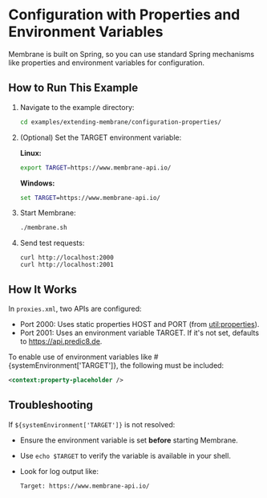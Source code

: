 # Configuration with Properties and Environment Variables

Membrane is built on Spring, so you can use standard Spring mechanisms like properties and environment variables for configuration.

## How to Run This Example

1. Navigate to the example directory:

   ```bash
   cd examples/extending-membrane/configuration-properties/
   ```

2. (Optional) Set the TARGET environment variable:

   **Linux:**
   ```bash
   export TARGET=https://www.membrane-api.io/
   ```
   
   **Windows:**
   ```cmd
   set TARGET=https://www.membrane-api.io/
   ```

3. Start Membrane:

   ```bash
   ./membrane.sh
   ```

4. Send test requests:

    ```
    curl http://localhost:2000
    curl http://localhost:2001
    ```

## How It Works

In `proxies.xml`, two APIs are configured:

- Port 2000: Uses static properties HOST and PORT (from <util:properties>).
- Port 2001: Uses an environment variable TARGET. If it's not set, defaults to https://api.predic8.de.

To enable use of environment variables like #{systemEnvironment['TARGET']}, the following must be included:

```xml
<context:property-placeholder />
```

## Troubleshooting

If `${systemEnvironment['TARGET']}` is not resolved:

- Ensure the environment variable is set **before** starting Membrane.
- Use `echo $TARGET` to verify the variable is available in your shell.
- Look for log output like:

  ```
  Target: https://www.membrane-api.io/
  ```
